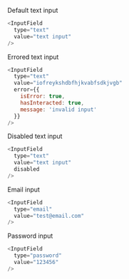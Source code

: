 Default text input

```js
<InputField
  type="text"
  value="text input"
/>
```

Errored text input

```js
<InputField
  type="text"
  value="iofreykshdbfhjkvabfsdkjvgb"
  error={{
    isError: true,
    hasInteracted: true,
    message: 'invalid input'
  }}
/>
```

Disabled text input

```js
<InputField
  type="text"
  value="text input"
  disabled
/>
```


Email input

```js
<InputField
  type="email"
  value="test@email.com"
/>
```

Password input

```js
<InputField
  type="password"
  value="123456"
/>
```
